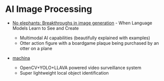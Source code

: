AI Image Processing
===================

* [No elephants: Breakthroughs in image generation](https://www.oneusefulthing.org/p/no-elephants-breakthroughs-in-image) - When Language Models Learn to See and Create
    * Multimodal AI capabilities (beautifully explained with examples)
    * Otter action figure with a boardgame plaque being purchased by an otter on a plane

* [machina](https://github.com/PsyChip/machina)
    *  OpenCV+YOLO+LLAVA powered video surveillance system 
    *  Super lightweight local object identification

